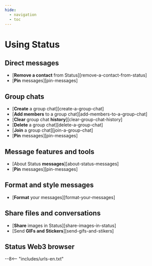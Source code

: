 ```yaml
---
hide:
  - navigation
  - toc
---
```


# Using Status

## Direct messages

- [**Remove a contact** from Status][remove-a-contact-from-status]
- [**Pin** messages][pin-messages]

## Group chats

- [**Create** a group chat][create-a-group-chat]
- [**Add members** to a group chat][add-members-to-a-group-chat]
- [**Clear** group chat **history**][clear-group-chat-history]
- [**Delete** a group chat][delete-a-group-chat]
- [**Join** a group chat][join-a-group-chat]
- [**Pin** messages][pin-messages]

## Message features and tools

- [About Status **messages**][about-status-messages]
- [**Pin** messages][pin-messages]

## Format and style messages

- [**Format** your messages][format-your-messages]

## Share files and conversations

- [**Share** images in Status][share-images-in-status]
- [Send **GIFs and Stickers**][send-gifs-and-stikers]

## Status Web3 browser

--8<-- "includes/urls-en.txt"
